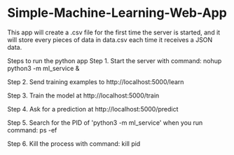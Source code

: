 # Simple-Machine-Learning-Web-App

This app will create a .csv file for the first time the server is started, and it will store every pieces of data in data.csv each time it receives a JSON data. 

Steps to run the python app
Step 1. Start the server with command: nohup python3 -m ml_service &

Step 2. Send training examples to http://localhost:5000/learn

Step 3. Train the model at http://localhost:5000/train

Step 4. Ask for a prediction at http://localhost:5000/predict

Step 5. Search for the PID of 'python3 -m ml_service' when you run command: ps -ef

Step 6. Kill the process with command: kill pid
